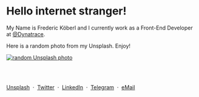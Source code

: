 # Hello internet stranger!

My Name is Frederic Köberl and I currently work as a Front-End Developer at [@Dynatrace](https://github.com/Dynatrace).

Here is a random photo from my Unsplash. Enjoy!

<a href="https://unsplash.com/internetztube">
<img src="https://source.unsplash.com/user/internetztube" alt="random Unsplash photo" />
</a>

<br /><br />

[Unsplash](https://unsplash.com/@internetztube)
&nbsp;·&nbsp;
[Twitter](https://twitter.com/internetztube)
&nbsp;·&nbsp;
[LinkedIn](https://linkedin.com/koeberl)
&nbsp;·&nbsp;
[Telegram](https://telegram.me/internetztube)
&nbsp;·&nbsp;
[eMail](mailto:please-no-spam--thanks@frederickoeberl.com)
